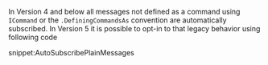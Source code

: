 In Version 4 and below all messages not defined as a command using `ICommand` or the `.DefiningCommandsAs` convention are automatically subscribed. In Version 5 it is possible to opt-in to that legacy behavior using following code

snippet:AutoSubscribePlainMessages
